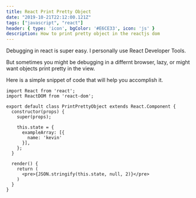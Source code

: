 ```yaml
---
title: React Print Pretty Object
date: "2019-10-21T22:12:00.121Z"
tags: ["javascript", "react"]
header: { type: 'icon', bgColor: '#E6CE33', icon: 'js' }
description: How to print pretty object in the reactjs dom
---
```


Debugging in react is super easy. I personally use React Developer Tools.

But sometimes you might be debugging in a differnt browser, lazy, or might want objects print pretty in the view.

Here is a simple snippet of code that will help you accomplish it.


```
import React from 'react';
import ReactDOM from 'react-dom';

export default class PrintPrettyObject extends React.Component {
  constructor(props) {
    super(props);

    this.state = {
      exampleArray: [{
        name: 'kevin'
      }],
    };
  }

  render() {
    return (
      <pre>{JSON.stringify(this.state, null, 2)}</pre>
    )
  }
}
```